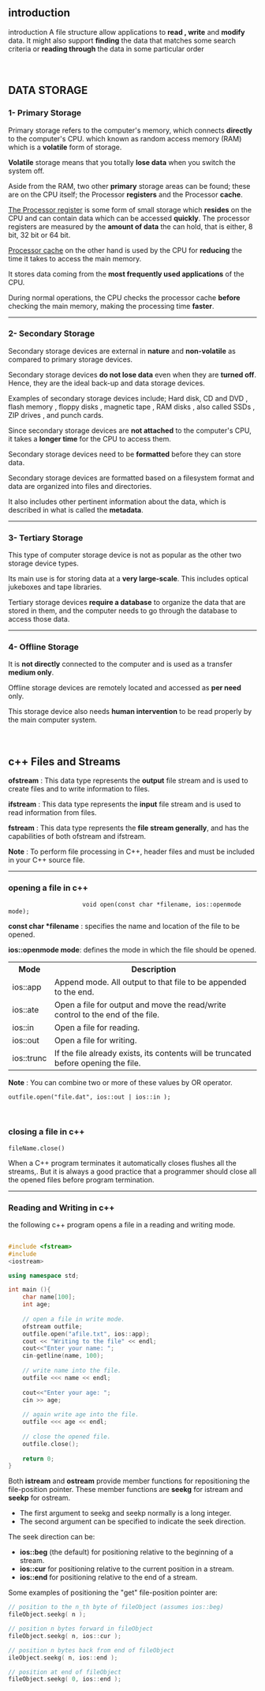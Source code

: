 ﻿
<br><br>
## introduction

 introduction
A file structure allow applications to **read , write** and **modify** data.  It might also support **finding** the data that matches some search criteria or **reading through** the data in some particular order
<br> <br> <br>

## DATA STORAGE

### 1- Primary Storage
Primary storage refers to the computer's memory, which connects **directly** to the computer's CPU. which known as random access memory (RAM) which is a **volatile** form of storage.

**Volatile** storage means that you totally **lose data** when you switch the system off.

Aside from the RAM, two other **primary** storage areas can be found; these are on the CPU itself; the Processor **registers** and the Processor **cache**.

<u>The Processor register</u> is some form of small storage which **resides** on the CPU and can contain data which can be accessed **quickly**.
<u></u>
The processor registers are measured by the **amount of data** the can hold, that is either, 8 bit, 32 bit or 64 bit.

<u>Processor cache</u> on the other hand is used by the CPU for **reducing** the time it takes to access the main memory.

It stores data coming from the **most frequently used applications** of the CPU.

During normal operations, the CPU checks the processor cache **before** checking the main memory, making the processing time **faster**.

<hr>

### 2- Secondary Storage
Secondary storage devices are external in **nature** and **non-volatile** as compared to primary storage devices.

Secondary storage devices **do not lose data** even when they are **turned off**. Hence, they are the ideal back-up and data storage devices.

Examples of secondary storage devices include; Hard disk, CD and DVD , flash memory , floppy disks , magnetic tape , RAM disks , also called SSDs , ZIP drives , and punch cards.

Since secondary storage devices are **not attached** to the computer's CPU, it takes a **longer time** for the CPU to access them.

Secondary storage devices need to be **formatted** before they can store data.

Secondary storage devices are formatted based on a filesystem format and data are organized into files and directories.

It also includes other pertinent information about the data, which is described in what is called the **metadata**.

<hr>

### 3- Tertiary Storage
This type of computer storage device is not as popular as the other two storage device types.

Its main use is for storing data at a **very large-scale**. This includes optical jukeboxes and tape libraries.

Tertiary storage devices **require a database** to organize the data that are stored in them, and the computer needs to go through the database to access those data.

<hr>

### 4- Offline Storage

It is **not directly** connected to the computer and is used as a transfer **medium only**.

Offline storage devices are remotely located and accessed as **per need** only.

This storage device also needs **human intervention** to be read properly by the main computer system.
<br> <br> <br>

## c++  Files and Streams
**ofstream** :  This data type represents the **output** file stream and is used to create files and to write information to files.

**ifstream** : This data type represents the **input** file stream and is used to read information from files.

**fstream** : This data type represents the **file stream generally**, and has the capabilities of both ofstream and ifstream.

**Note** :  To perform file processing in C++, header files <iostream> and <fstream> must be included in your C++ source file.

<hr>

### opening a file in c++
                         void open(const char *filename, ios::openmode mode);
                         
__const char *filename__ : specifies the name and location of the file to be opened.  

**ios::openmode mode**: defines the mode in which the file should be opened.
<br>


<table>  
		<tr>  
		<th>Mode</th>  
		<th>Description</th>  
		</tr>  
		<tr>  
		<td>ios::app</td>  
		<td>Append mode. All output to that file to be appended to the end.</td>  
		</tr>  
		<tr>  
		<td>ios::ate</td>  
		<td>Open a file for output and move the read/write control to the end of the file.</td>  
		</tr>  
		<tr>  
		<td>ios::in</td>  
		<td>Open a file for reading. </td>  
		</tr> 
		<tr>  
		<td>ios::out</td>  
		<td>Open a file for writing.</td>  
		</tr> 
		<tr>  
		<td>ios::trunc</td>  
		<td>If the file already exists, its contents will be truncated before opening the file.</td>  
		</tr> 
</table>

__Note__ :  You can combine two or more of these values by OR operator.
```
outfile.open("file.dat", ios::out | ios::in );
```
<br>

### closing a file in c++
```
fileName.close()
```

When a C++ program terminates it automatically closes flushes all the streams,. But it is always a good practice that a programmer should close all the opened files before program termination.
<br>
<hr>
	
### Reading and Writing in c++

the following c++ program opens a file in a reading and writing mode.
```cpp
  
#include <fstream>  
#include  
<iostream>  

using namespace std;  

int main (){  
	char name[100];  
	int age;  
	
	// open a file in write mode.  
	ofstream outfile;  
	outfile.open("afile.txt", ios::app);  
	cout << "Writing to the file" << endl;
	cout<<"Enter your name: ";
	cin-getline(name, 100);  
	
	// write name into the file.
	outfile <<< name << endl;  
	
	cout<<"Enter your age: ";
	cin >> age; 
	 
	// again write age into the file.
	outfile <<< age << endl;  
	
	// close the opened file.
	outfile.close();
	
	return 0;
}
```

Both **istream** and **ostream** provide member functions for repositioning the file-position pointer. These member functions are **seekg** for istream and **seekp** for ostream.

 - The first argument to seekg and seekp normally is a long integer.
 -  The second argument can be specified to indicate the seek direction.


The seek direction can be:

 - **ios::beg** (the default) for positioning relative to the beginning of a stream.
 - **ios::cur** for positioning relative to the current position in a stream.
 - **ios::end** for positioning relative to the end of a stream.

Some examples of positioning the "get" file-position pointer are:

```cpp
// position to the n_th byte of fileObject (assumes ios::beg)
fileObject.seekg( n );

// position n bytes forward in fileObject  
fileObject.seekg( n, ios::cur );  

// position n bytes back from end of fileObject
ileObject.seekg( n, ios::end );  

// position at end of fileObject
fileObject.seekg( 0, ios::end );
```


